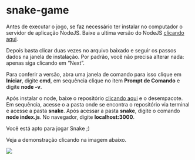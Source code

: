 # snake-game

Antes de executar o jogo, se faz necessário ter instalar no computador o servidor de aplicação NodeJS. Baixe a ultima versão do NodeJS [clicando aqui](https://nodejs.org/en/).

Depois basta clicar duas vezes no arquivo baixado e seguir os passos dados na janela de instalação. Por padrão, você não precisa alterar nada: apenas siga clicando em “Next”.

Para conferir a versão, abra uma janela de comando para isso clique em **Iniciar**, digite **cmd**, em sequência clique no item **Prompt de Comando** e digite **node -v**.

Após instalar o node, baixe o repositório [clicando aqui](https://github.com/augsmachado/snake-game) e o desempacote. Em sequência, acesse o a pasta onde se encontra o repositório via terminal e acesse a pasta **snake**. Após acessar a pasta **snake**, digite o comando **node index.js**. No navegador, digite **localhost:3000**.

Você está apto para jogar Snake ;)

Veja a demonstração clicando na imagem abaixo.

[![](https://encrypted-tbn0.gstatic.com/images?q=tbn:ANd9GcTmkPjRUWVr4znvnW2FcfzzmMUpHoH8dz2aAfZz4uOumRBn4kQD&s)](https://youtu.be/3K7WmwQTMyI?rel=0)

